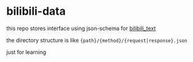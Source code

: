 # bilibili-data

this repo stores interface using json-schema for [bilibili_text](https://github.com/hamono/bilibili_text)

the directory structure is like `{path}/{method}/{request|response}.json`

just for learning

